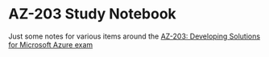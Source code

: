 # AZ-203 Study Notebook

Just some notes for various items around the
[AZ-203: Developing Solutions for Microsoft Azure exam](https://docs.microsoft.com/en-au/learn/certifications/exams/az-203?wt.mc_id=learningredirect_certs-web-wwl)
